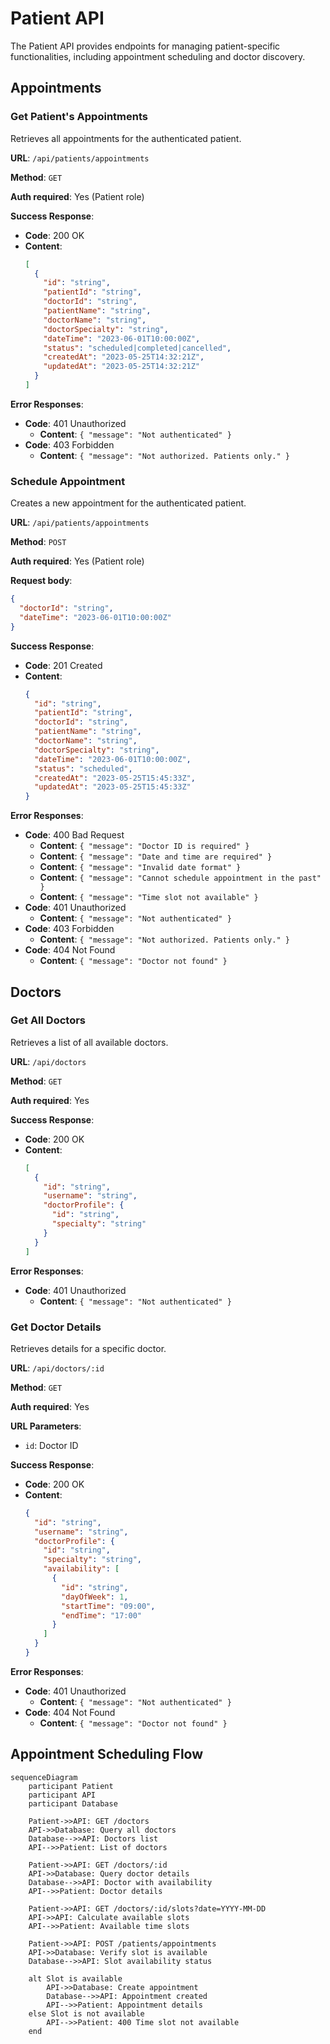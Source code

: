 # Patient API

The Patient API provides endpoints for managing patient-specific functionalities, including appointment scheduling and doctor discovery.

## Appointments

### Get Patient's Appointments

Retrieves all appointments for the authenticated patient.

**URL**: `/api/patients/appointments`

**Method**: `GET`

**Auth required**: Yes (Patient role)

**Success Response**:

- **Code**: 200 OK
- **Content**:
  ```json
  [
    {
      "id": "string",
      "patientId": "string",
      "doctorId": "string",
      "patientName": "string",
      "doctorName": "string",
      "doctorSpecialty": "string",
      "dateTime": "2023-06-01T10:00:00Z",
      "status": "scheduled|completed|cancelled",
      "createdAt": "2023-05-25T14:32:21Z",
      "updatedAt": "2023-05-25T14:32:21Z"
    }
  ]
  ```

**Error Responses**:

- **Code**: 401 Unauthorized
  - **Content**: `{ "message": "Not authenticated" }`
- **Code**: 403 Forbidden
  - **Content**: `{ "message": "Not authorized. Patients only." }`

### Schedule Appointment

Creates a new appointment for the authenticated patient.

**URL**: `/api/patients/appointments`

**Method**: `POST`

**Auth required**: Yes (Patient role)

**Request body**:

```json
{
  "doctorId": "string",
  "dateTime": "2023-06-01T10:00:00Z"
}
```

**Success Response**:

- **Code**: 201 Created
- **Content**:
  ```json
  {
    "id": "string",
    "patientId": "string",
    "doctorId": "string",
    "patientName": "string",
    "doctorName": "string",
    "doctorSpecialty": "string",
    "dateTime": "2023-06-01T10:00:00Z",
    "status": "scheduled",
    "createdAt": "2023-05-25T15:45:33Z",
    "updatedAt": "2023-05-25T15:45:33Z"
  }
  ```

**Error Responses**:

- **Code**: 400 Bad Request
  - **Content**: `{ "message": "Doctor ID is required" }`
  - **Content**: `{ "message": "Date and time are required" }`
  - **Content**: `{ "message": "Invalid date format" }`
  - **Content**: `{ "message": "Cannot schedule appointment in the past" }`
  - **Content**: `{ "message": "Time slot not available" }`
- **Code**: 401 Unauthorized
  - **Content**: `{ "message": "Not authenticated" }`
- **Code**: 403 Forbidden
  - **Content**: `{ "message": "Not authorized. Patients only." }`
- **Code**: 404 Not Found
  - **Content**: `{ "message": "Doctor not found" }`

## Doctors

### Get All Doctors

Retrieves a list of all available doctors.

**URL**: `/api/doctors`

**Method**: `GET`

**Auth required**: Yes

**Success Response**:

- **Code**: 200 OK
- **Content**:
  ```json
  [
    {
      "id": "string",
      "username": "string",
      "doctorProfile": {
        "id": "string",
        "specialty": "string"
      }
    }
  ]
  ```

**Error Responses**:

- **Code**: 401 Unauthorized
  - **Content**: `{ "message": "Not authenticated" }`

### Get Doctor Details

Retrieves details for a specific doctor.

**URL**: `/api/doctors/:id`

**Method**: `GET`

**Auth required**: Yes

**URL Parameters**:

- `id`: Doctor ID

**Success Response**:

- **Code**: 200 OK
- **Content**:
  ```json
  {
    "id": "string",
    "username": "string",
    "doctorProfile": {
      "id": "string",
      "specialty": "string",
      "availability": [
        {
          "id": "string",
          "dayOfWeek": 1,
          "startTime": "09:00",
          "endTime": "17:00"
        }
      ]
    }
  }
  ```

**Error Responses**:

- **Code**: 401 Unauthorized
  - **Content**: `{ "message": "Not authenticated" }`
- **Code**: 404 Not Found
  - **Content**: `{ "message": "Doctor not found" }`

## Appointment Scheduling Flow

```mermaid
sequenceDiagram
    participant Patient
    participant API
    participant Database

    Patient->>API: GET /doctors
    API->>Database: Query all doctors
    Database-->>API: Doctors list
    API-->>Patient: List of doctors

    Patient->>API: GET /doctors/:id
    API->>Database: Query doctor details
    Database-->>API: Doctor with availability
    API-->>Patient: Doctor details

    Patient->>API: GET /doctors/:id/slots?date=YYYY-MM-DD
    API->>API: Calculate available slots
    API-->>Patient: Available time slots

    Patient->>API: POST /patients/appointments
    API->>Database: Verify slot is available
    Database-->>API: Slot availability status

    alt Slot is available
        API->>Database: Create appointment
        Database-->>API: Appointment created
        API-->>Patient: Appointment details
    else Slot is not available
        API-->>Patient: 400 Time slot not available
    end
```
